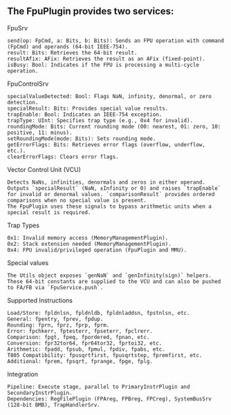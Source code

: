 ## The FpuPlugin provides two services:
FpuSrv

    send(op: FpCmd, a: Bits, b: Bits): Sends an FPU operation with command (FpCmd) and operands (64-bit IEEE-754).
    result: Bits: Retrieves the 64-bit result.
    resultAfix: AFix: Retrieves the result as an AFix (fixed-point).
    isBusy: Bool: Indicates if the FPU is processing a multi-cycle operation.

FpuControlSrv

    specialValueDetected: Bool: Flags NaN, infinity, denormal, or zero detection.
    specialResult: Bits: Provides special value results.
    trapEnable: Bool: Indicates an IEEE-754 exception.
    trapType: UInt: Specifies trap type (e.g., 0x4 for invalid).
    roundingMode: Bits: Current rounding mode (00: nearest, 01: zero, 10: positive, 11: minus).
    setRoundingMode(mode: Bits): Sets rounding mode.
    getErrorFlags: Bits: Retrieves error flags (overflow, underflow, etc.).
    clearErrorFlags: Clears error flags.

Vector Control Unit (VCU)

    Detects NaNs, infinities, denormals and zeros in either operand.
    Outputs `specialResult` (NaN, ±Infinity or 0) and raises `trapEnable`
    for invalid or denormal values. `comparisonResult` provides ordered
    comparisons when no special value is present.
    The FpuPlugin uses these signals to bypass arithmetic units when a
    special result is required.

Trap Types

    0x1: Invalid memory access (MemoryManagementPlugin).
    0x2: Stack extension needed (MemoryManagementPlugin).
    0x4: FPU invalid/privileged operation (FpuPlugin and MMU).

Special values

    The Utils object exposes `genNaN` and `genInfinity(sign)` helpers.
    These 64-bit constants are supplied to the VCU and can also be pushed
    to FA/FB via `FpuService.push`.

Supported Instructions

    Load/Store: fpldnlsn, fpldnldb, fpldnladdsn, fpstnlsn, etc.
    General: fpentry, fprev, fpdup.
    Rounding: fprn, fprz, fprp, fprm.
    Error: fpchkerr, fptesterr, fpseterr, fpclrerr.
    Comparison: fpgt, fpeq, fpordered, fpnan, etc.
    Conversion: fpr32tor64, fpr64tor32, fprtoi32, etc.
    Arithmetic: fpadd, fpsub, fpmul, fpdiv, fpabs, etc.
    T805 Compatibility: fpusqrtfirst, fpusqrtstep, fpremfirst, etc.
    Additional: fprem, fpsqrt, fprange, fpge, fplg.

Integration

    Pipeline: Execute stage, parallel to PrimaryInstrPlugin and SecondaryInstrPlugin.
    Dependencies: RegFilePlugin (FPAreg, FPBreg, FPCreg), SystemBusSrv (128-bit BMB), TrapHandlerSrv.
